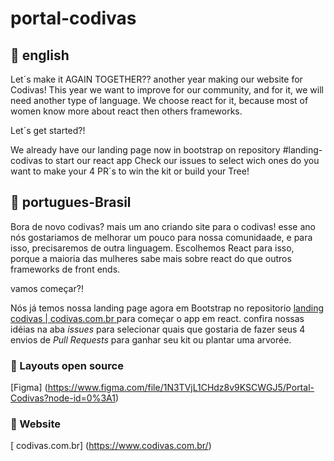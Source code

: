 # portal-codivas 
## 💜 english
Let´s make it AGAIN TOGETHER??
another year making our website for Codivas!
This year we want to improve for our community, and for it, we will need another type of language.
We choose  react for it, because most of women know more about react then others frameworks.

Let´s get started?!

We already have our landing page now in bootstrap on repository #landing-codivas to start our react app
Check our issues to select wich ones do you want to make your 4 PR´s to win the kit or build your Tree! 

## 💜 portugues-Brasil


Bora de novo codivas?
mais um ano criando site para o codivas!
esse ano nós gostariamos de melhorar um pouco para nossa comunidaade, e para isso, precisaremos de outra linguagem.
Escolhemos React para isso, porque a maioria das mulheres sabe mais sobre react do que outros frameworks de front ends.

vamos começar?!

Nós já temos nossa landing page agora em Bootstrap no repositorio  [ landing codivas | codivas.com.br ](https://github.com/Codivas/landing-codivas/) para começar o app em react.
confira nossas idéias na aba *issues* para selecionar quais que gostaria de fazer seus 4 envios de *Pull Requests* para ganhar seu kit ou plantar uma arvorée.


### 🎨 Layouts open source

[Figma] (https://www.figma.com/file/1N3TVjL1CHdz8v9KSCWGJ5/Portal-Codivas?node-id=0%3A1)

### 👀 Website 
[ codivas.com.br] (https://www.codivas.com.br/)
